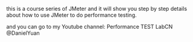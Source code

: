this is a course series of JMeter and it will show you step by step details about how to use JMeter to do performance testing.

and you can go to my Youtube channel: Performance TEST LabCN @DanielYuan
